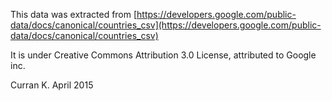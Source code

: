 This data was extracted from [https://developers.google.com/public-data/docs/canonical/countries_csv](https://developers.google.com/public-data/docs/canonical/countries_csv)

It is under Creative Commons Attribution 3.0 License, attributed to Google inc.

Curran K. April 2015
